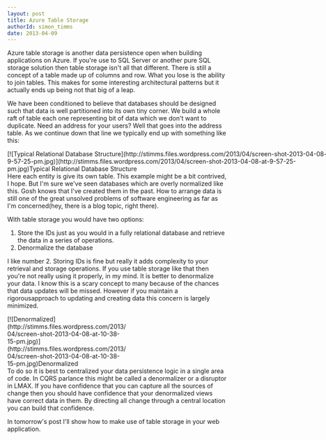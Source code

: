 ```yaml
---
layout: post
title: Azure Table Storage
authorId: simon_timms
date: 2013-04-09
---
```


Azure table storage is another data persistence open when building applications on Azure. If you're use to SQL Server or another pure SQL storage solution then table storage isn't all that different. There is still a concept of a table made up of columns and row. What you lose is the ability to join tables. This makes for some interesting architectural patterns but it actually ends up being not that big of a leap.

We have been conditioned to believe that databases should be designed such that data is well partitioned into its own tiny corner. We build a whole raft of table each one representing bit of data which we don't want to duplicate. Need an address for your users? Well that goes into the address table. As we continue down that line we typically end up with something like this:

<div class="wp-caption aligncenter" id="attachment_2580" style="width: 760px">[![Typical Relational Database Structure](http://stimms.files.wordpress.com/2013/04/screen-shot-2013-04-08-at-9-57-25-pm.jpg)](http://stimms.files.wordpress.com/2013/04/screen-shot-2013-04-08-at-9-57-25-pm.jpg)Typical Relational Database Structure

</div>Here each entity is give its own table. This example might be a bit contrived, I hope. But I'm sure we've seen databases which are overly normalized like this. Gosh knows that I've created them in the past. How to arrange data is still one of the great unsolved problems of software engineering as far as I'm concerned(hey, there is a blog topic, right there).

With table storage you would have two options:

1. Store the IDs just as you would in a fully relational database and retrieve the data in a series of operations.
2. Denormalize the database

I like number 2. Storing IDs is fine but really it adds complexity to your retrieval and storage operations. If you use table storage like that then you're not really using it properly, in my mind. It is better to denormalize your data. I know this is a scary concept to many because of the chances that data updates will be missed. However if you maintain a rigorousapproach to updating and creating data this concern is largely minimized.

<div class="wp-caption aligncenter" id="attachment_2581" style="width: 276px">[![Denormalized](http://stimms.files.wordpress.com/2013/04/screen-shot-2013-04-08-at-10-38-15-pm.jpg)](http://stimms.files.wordpress.com/2013/04/screen-shot-2013-04-08-at-10-38-15-pm.jpg)Denormalized

</div>To do so it is best to centralized your data persistence logic in a single area of code. In CQRS parlance this might be called a denormalizer or a disruptor in LMAX. If you have confidence that you can capture all the sources of change then you should have confidence that your denormalized views have correct data in them. By directing all change through a central location you can build that confidence.

In tomorrow's post I'll show how to make use of table storage in your web application.



